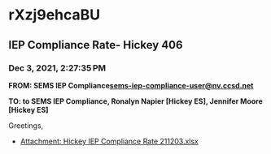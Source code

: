 # rXzj9ehcaBU
## IEP Compliance Rate- Hickey 406
### Dec 3, 2021, 2:27:35 PM
**FROM: SEMS IEP Compliance<sems-iep-compliance-user@nv.ccsd.net>**

**TO: to SEMS IEP Compliance, Ronalyn Napier [Hickey ES], Jennifer Moore [Hickey ES]**


Greetings,  

 





* [Attachment: Hickey IEP Compliance Rate 211203.xlsx](rXzj9ehcaBU-attachment-1.xlsx)
